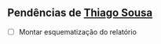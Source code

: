 ## Pendências de [Thiago Sousa](https://github.com/thiagosousa81/)

- [ ] Montar esquematização do relatório

